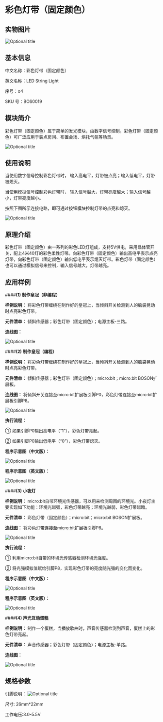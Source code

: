 # 彩色灯带（固定颜色）
## 实物图片
![](boson_彩色灯带(固定颜色)_实物图.jpg "Optional title")

## 基本信息
中文名称：彩色灯带（固定颜色）

英文名称：LED String Light

序号：o4

SKU  号：BOS0019

## 模块简介                                                                  
彩色灯带（固定颜色）属于简单的发光模块，由数字信号控制。彩色灯带（固定颜色）可广泛应用于装点房间、布置会场、烘托气氛等场景。

![](boson_彩色灯带(固定颜色)_实例.png "Optional title")

## 使用说明
当使用数字信号控制彩色灯带时，
输入高电平，灯带被点亮；输入低电平，灯带被熄灭。

当使用模拟信号控制彩色灯带时，
输入信号越大，灯带亮度越大；输入信号越小，灯带亮度越小。

按照下图所示连接电路，即可通过按钮模块控制灯带的点亮和熄灭。

![](boson_彩色灯带(固定颜色)_使用说明.png "Optional title")

## 原理介绍 
彩色灯带（固定颜色）由一系列的彩色LED灯组成，支持5V供电，采用晶体管开关，配上4米40灯的彩色柔性灯带。向彩色灯带（固定颜色）输出高电平表示点亮灯带，向彩色灯带（固定颜色）输出低电平表示熄灭灯带。彩色灯带（固定颜色）也可以通过模拟信号来控制，输入信号越大，灯带越亮。

## 应用样例
####**(1) 制作皇冠（非编程）**

**样例说明：** 将彩色灯带缠绕在制作好的皇冠上，当倾斜开关检测到人的脑袋晃动时点亮彩色灯带。

**元件清单：** 倾斜传感器；彩色灯带（固定颜色）；电源主板-三路。

**连线图：** 

![](boson_彩色灯带(固定颜色)_制作皇冠1连线图.png "Optional title")

####**(2) 制作皇冠（编程）**

**样例说明：** 将彩色灯带缠绕在制作好的皇冠上，当倾斜开关检测到人的脑袋晃动时点亮彩色灯带。

**元件清单：** 倾斜传感器；彩色灯带（固定颜色）；micro:bit；micro:bit BOSON扩展板。

**连线图：** 将倾斜开关连接至micro:bit扩展板引脚P0，彩色灯带连接至micro:bit扩展板引脚P8。

![](boson_彩色灯带(固定颜色)_制作皇冠2连线图.png "Optional title")

**执行流程：**

①	如果引脚P0输出高电平（“1”），彩色灯带亮起。

②	如果引脚P0输出低电平（“0”），彩色灯带熄灭。

**程序示意图（中文版）：**

![](boson_彩色灯带(固定颜色)_制作皇冠2程序示意图中文版.png "Optional title")

**程序示意图（英文版）：**

![](boson_彩色灯带(固定颜色)_制作皇冠2程序示意图英文版.png "Optional title")

####**(3) 小夜灯**

**样例说明：** micro:bit自带环境光传感器，可以用来检测周围的环境光。小夜灯主要实现如下功能：环境光越强，彩色灯带越亮；环境光越弱，彩色灯带越暗。

**元件清单：** 彩色灯带（固定颜色）；micro:bit；micro:bit BOSON扩展板。

**连线图：** 将彩色灯带连接至micro:bit扩展板引脚P8。

![](boson_彩色灯带(固定颜色)_小夜灯连线图.png "Optional title")

**执行流程：**

①	利用micro:bit自带的环境光传感器检测环境光强度。

②	将光强模拟值赋给引脚P8，实现彩色灯带的亮度随光强的变化而变化。

**程序示意图（中文版）：**

![](boson_彩色灯带(固定颜色)_小夜灯程序示意图中文版.png "Optional title")

**程序示意图（英文版）：**

![](boson_彩色灯带(固定颜色)_小夜灯程序示意图英文版.png "Optional title")

####**(4) 声光互动蛋糕**

**样例说明：** 制作一个蛋糕，当播放歌曲时，声音传感器检测到声音，蛋糕上的彩色灯带亮起。

**元件清单：** 声音传感器；彩色灯带（固定颜色）；电源主板-单路。

**连线图：** 

![](boson_彩色灯带(固定颜色)_声光互动蛋糕连线图.png "Optional title")

## 规格参数
引脚说明：
![](boson_彩色灯带(固定颜色)_引脚说明.png "Optional title")

尺寸: 26mm*22mm

工作电压:3.0-5.5V









